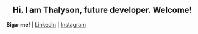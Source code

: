   <h2 align="center"> Hi.
I am Thalyson, future developer.
Welcome! </h1>




**Siga-me!** 
| [Linkedin](https://www.linkedin.com/in/thalysonalmeida/) 
| [Instagram](https://www.instagram.com/thalyson.alm/) 
